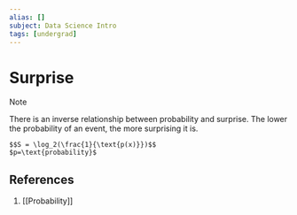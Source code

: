 ```yaml
---
alias: []
subject: Data Science Intro
tags: [undergrad]
---
```

# Surprise

> [!note]
>There is an inverse relationship between probability and surprise. The lower the probability of an event, the more surprising it is.

```ad-math
$$S = \log_2(\frac{1}{\text{p(x)}})$$
$p=\text{probability}$
```

## References
1. [[Probability]]
